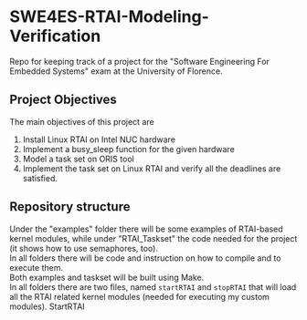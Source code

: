 # SWE4ES-RTAI-Modeling-Verification

Repo for keeping track of a project for the "Software Engineering For Embedded Systems" exam at the University of Florence.

## Project Objectives
The main objectives of this project are 
  1. Install Linux RTAI on Intel NUC hardware 
  2. Implement a busy_sleep function for the given hardware
  3. Model a task set on ORIS tool
  4. Implement the task set on Linux RTAI and verify all the deadlines are satisfied.
  
## Repository structure
Under the "examples" folder there will be some examples of RTAI-based kernel modules, while under "RTAI_Taskset" the code needed for the project (it shows how to use semaphores, too).  
In all folders there will be code and instruction on how to compile and to execute them.  
Both examples and taskset will be built using Make.  
In all folders there are two files, named ```startRTAI``` and ```stopRTAI``` that will load all the RTAI related kernel modules (needed for executing my custom modules). StartRTAI 
